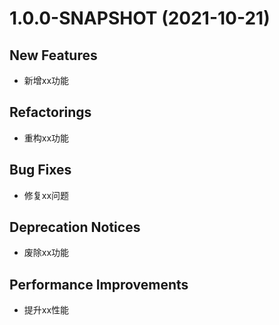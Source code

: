 # 1.0.0-SNAPSHOT (2021-10-21)

## New Features
- 新增xx功能

## Refactorings
- 重构xx功能

## Bug Fixes
- 修复xx问题

## Deprecation Notices
- 废除xx功能

## Performance Improvements
- 提升xx性能
